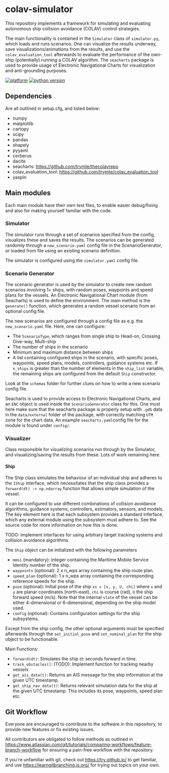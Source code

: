 # colav-simulator
This repository implements a framework for simulating and evaluating autonomous ship collision avoidance (COLAV) control strategies.

The main functionality is contained in the `Simulator` class of `simulator.py`, which loads and runs scenarios. One can visualize the results underway, save visualizations/animations from the results, and use the `colav_evaluation_tool` afterwards to evaluate the performance of the own-ship (potentially) running a COLAV algorithm. The `seacharts` package is used to provide usage of Electronic Navigational Charts for visualization and anti-grounding purposes.

[![platform](https://img.shields.io/badge/platform-linux-lightgrey)]()
[![python version](https://img.shields.io/badge/python-3.10-blue)]()


## Dependencies
Are all outlined in setup.cfg, and listed below:

- numpy
- matplotlib
- cartopy
- scipy
- pandas
- shapely
- pyyaml
- cerberus
- dacite
- seacharts: https://github.com/trymte/thecolavrepo
- colav_evaluation_tool: https://github.com/trymte/colav_evaluation_tool
- yaspin

## Main modules

Each main module have their own test files, to enable easier debug/fixing and also for making yourself familiar with the code.

### Simulator

The simulator runs through a set of scenarios specified from the config, visualizes these and saves the results. The scenarios can be generated randomly through a `new_scenario.yaml` config file in the ScenarioGenerator, or loaded from file using an existing scenario definition.

The simulator is configured using the `simulator.yaml` config file.

### Scenario Generator

The scenario generator is used by the simulator to create new random scenarios involving 1+ ships, with random poses, waypoints and speed plans for the vessels. An Electronic Navigational Chart module (from Seacharts) is used to define the environment. The main method is the `generate()` function, which generates a random vessel scenario from an optional config file.

The new scenarios are configured through a config file as e.g. the `new_scenario.yaml` file. Here, one can configure:

- The `ScenarioType`, which ranges from single ship to Head-on, Crossing Give-way, Multi-ship
- The number of ships in the scenario
- Minimum and maximum distance between ships
- A list containing configured ships in the scenario, with specific poses, waypoints, speed plans, models, controllers, guidance systems etc. If `n_ships` is greater than the number of elements in the `ship_list` variable, the remaining ships are configured from the default `Ship` constructor.

Look at the `schemas` folder for further clues on how to write a new scenario config file.

Seacharts is used to provide access to Electronic Navigational Charts, and an `ENC` object is used inside the `ScenarioGenerator` class for this. One must here make sure that the seacharts package is properly setup with `.gdb` data in the `data/external` folder of the package, with correctly matching `UTM` zone for the chart data. An example `seacharts.yaml`config file for the module is found under `config/`.

### Visualizer

Class responsible for visualizing scenarios run through by the Simulator, and visualizing/saving the results from these. Lots of work remaining here.

#### Ship
The Ship class simulates the behaviour of an individual ship and adheres to the `IShip` interface, which necessitates that the ship class provides a `forward(dt) -> np.ndarray` function that allows simple simulation of the vessel.

It can be configured to use different combinations of collision avoidance algorithms, guidance systems, controllers, estimators, sensors, and models. The key element here is that each subsystem provides a standard inferface, which any external module using the subsystem must adhere to.  See the source code for more information on how this is done.

TODO: Implement interfaces for using arbitrary target tracking systems and collision avoidance algorithms.

The `Ship` object can be initialized with the following parameters

- `mmsi` (mandatory): Integer containing the Maritime Mobile Service Identity number of the ship.
- `waypoints` (optional): 2 x n_wps array containing the ship route plan.
- `speed_plan` (optional): 1 x n_wps array containing the corresponding reference speeds for the ship.
- `pose` (optional): Initial pose of the ship `xs = [x, y, U, chi]` where `x` and `y` are planar coordinates (north-east), `chi` is course (rad), `U` the ship forward speed (m/s). Note that the internal `state` of the vessel can be either 4-dimensional or 6-dimensional, depending on the ship model used.
- `config` (optional): Contains configuration settings for the ship subsystems.

Except from the ship config, the other optional arguments must be specified afterwards through the `set_initial_pose` and `set_nominal_plan` for the ship object to be functionable.

Main Functions: </p>

- `forward(dt)`: Simulates the ship `dt` seconds forward in time.
- `track_obstacles()`: (TODO): Implement function for tracking nearby vessels
- `get_ais_data(t)`: Returns an AIS message for the ship information at the given UTC timestamp.
- `get_ship_nav_data(t)`: Returns relevant simulation data for the ship at the given UTC timestamp. This includes its pose, waypoints, speed plan etc.



## Git Workflow

Everyone are encouraged to contribute to the software in this repository, to provide new features or fix existing issues.

All contributors are obligated to follow methods as outlined in <https://www.atlassian.com/git/tutorials/comparing-workflows/feature-branch-workflow> for ensuring a pain-free workflow with the repository.

If you're unfamiliar with git, check out <https://try.github.io/> to get familiar, and use <https://learngitbranching.js.org/> for trying out topics on your own.
